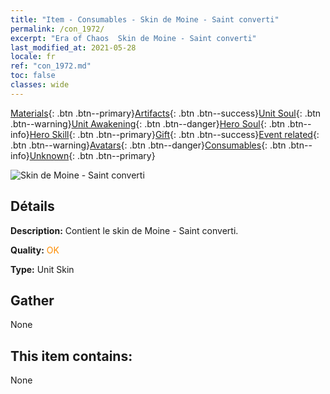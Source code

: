 ```yaml
---
title: "Item - Consumables - Skin de Moine - Saint converti"
permalink: /con_1972/
excerpt: "Era of Chaos  Skin de Moine - Saint converti"
last_modified_at: 2021-05-28
locale: fr
ref: "con_1972.md"
toc: false
classes: wide
---
```

 [Materials](/ItemsFR/){: .btn .btn--primary}[Artifacts](/ItemsFR/Artifacts/){: .btn .btn--success}[Unit Soul](/ItemsFR/UnitSoul/){: .btn .btn--warning}[Unit Awakening](/ItemsFR/UnitAwakening/){: .btn .btn--danger}[Hero Soul](/ItemsFR/HeroSoul/){: .btn .btn--info}[Hero Skill](/ItemsFR/HeroSkill/){: .btn .btn--primary}[Gift](/ItemsFR/Gift/){: .btn .btn--success}[Event related](/ItemsFR/Events/){: .btn .btn--warning}[Avatars](/ItemsFR/Avatars/){: .btn .btn--danger}[Consumables](/ItemsFR/Consumables/){: .btn .btn--info}[Unknown](/ItemsFR/Unknown/){: .btn .btn--primary}

 ![Skin de Moine - Saint converti](/images/u/ti_senglvshengdan.jpg)

## Détails
 **Description:** Contient le skin de Moine - Saint converti.

 **Quality:** <span style="color: #FF8C00">OK</span>

 **Type:** Unit Skin

## Gather

  None

## This item contains:

  None

